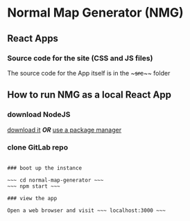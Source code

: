 # Normal Map Generator (NMG)

## React Apps

### Source code for the site (CSS and JS files)

The source code for the App itself is in the ~~~src~~~~ folder

## How to run NMG as a local React App

### download NodeJS

[download it](https://nodejs.org/en/download/)
***OR***
[use a package manager](https://nodejs.org/en/download/package-manager/)

### clone GitLab repo

~~~ git clone https://serd.uab.albany.edu/normal-map-gen-group/normal-map-generator ~~~

### boot up the instance

~~~ cd normal-map-generator ~~~
~~~ npm start ~~~

### view the app

Open a web browser and visit ~~~ localhost:3000 ~~~